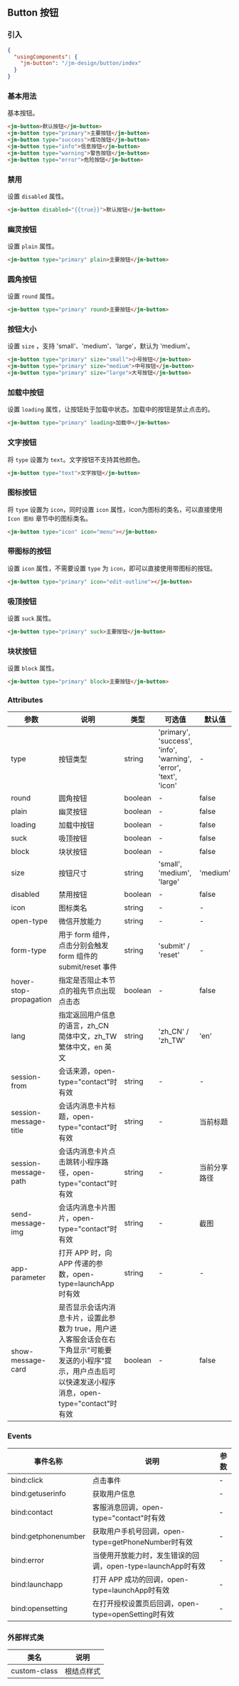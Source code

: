 ## Button 按钮

### 引入

```json
{
  "usingComponents": {
    "jm-button": "/jm-design/button/index"
  }
}
```

### 基本用法

基本按钮。

```html
<jm-button>默认按钮</jm-button>
<jm-button type="primary">主要按钮</jm-button>
<jm-button type="success">成功按钮</jm-button>
<jm-button type="info">信息按钮</jm-button>
<jm-button type="warning">警告按钮</jm-button>
<jm-button type="error">危险按钮</jm-button>
```

### 禁用

设置 `disabled` 属性。

```html
<jm-button disabled="{{true}}">默认按钮</jm-button>
```

### 幽灵按钮

设置 `plain` 属性。

```html
<jm-button type="primary" plain>主要按钮</jm-button>
```

### 圆角按钮

设置 `round` 属性。

```html
<jm-button type="primary" round>主要按钮</jm-button>
```

### 按钮大小

设置 `size` ，支持 'small'、'medium'、'large'，默认为 'medium'。

```html
<jm-button type="primary" size="small">小号按钮</jm-button>
<jm-button type="primary" size="medium">中号按钮</jm-button>
<jm-button type="primary" size="large">大号按钮</jm-button>
```

### 加载中按钮

设置 `loading` 属性，让按钮处于加载中状态。加载中的按钮是禁止点击的。

```html
<jm-button type="primary" loading>加载中</jm-button>
```

### 文字按钮

将 `type` 设置为 `text`。文字按钮不支持其他颜色。

```html
<jm-button type="text">文字按钮</jm-button>
```

### 图标按钮

将 `type` 设置为 `icon`，同时设置 `icon` 属性，icon为图标的类名，可以直接使用 `Icon 图标` 章节中的图标类名。

```html
<jm-button type="icon" icon="menu"></jm-button>
```

### 带图标的按钮

设置 `icon` 属性，不需要设置 `type` 为 `icon`，即可以直接使用带图标的按钮。

```html
<jm-button type="primary" icon="edit-outline"></jm-button>
```

### 吸顶按钮

设置 `suck` 属性。

```html
<jm-button type="primary" suck>主要按钮</jm-button>
```

### 块状按钮

设置 `block` 属性。

```html
<jm-button type="primary" block>主要按钮</jm-button>
```

### Attributes

| 参数      | 说明                                 | 类型      | 可选值       | 默认值   |
|---------- |------------------------------------ |---------- |------------- |-------- |
| type   |	按钮类型                        |	string     | 'primary', 'success', 'info', 'warning', 'error', 'text', 'icon' |	-  |
| round	    | 圆角按钮                  |	boolean    |	-         |	false |
| plain | 幽灵按钮 | boolean | - | false |
| loading | 加载中按钮 | boolean | - | false |
| suck | 吸顶按钮 | boolean | - | false |
| block | 块状按钮 | boolean | - | false |
| size | 按钮尺寸 | string | 'small', 'medium', 'large' | 'medium' |
| disabled | 禁用按钮 | boolean | - | false |
| icon | 图标类名 | string | - | - |
| open-type | 微信开放能力 | string | - | - |
| form-type | 用于 form 组件，点击分别会触发 form 组件的 submit/reset 事件 | string | 'submit' / 'reset' | - |
| hover-stop-propagation | 指定是否阻止本节点的祖先节点出现点击态 | boolean | - | false |
| lang | 指定返回用户信息的语言，zh_CN 简体中文，zh_TW 繁体中文，en 英文 | string | 'zh_CN' / 'zh_TW' | 'en' |
| session-from | 会话来源，open-type="contact"时有效 | string | - | - |
| session-message-title | 会话内消息卡片标题，open-type="contact"时有效 | string | - | 当前标题 |
| session-message-path | 会话内消息卡片点击跳转小程序路径，open-type="contact"时有效 | string | - | 当前分享路径 |
| send-message-img | 会话内消息卡片图片，open-type="contact"时有效 | string | - | 截图 |
| app-parameter | 打开 APP 时，向 APP 传递的参数，open-type=launchApp时有效 | string | - | - |
| show-message-card	| 是否显示会话内消息卡片，设置此参数为 true，用户进入客服会话会在右下角显示"可能要发送的小程序"提示，用户点击后可以快速发送小程序消息，open-type="contact"时有效 | boolean | - | false |

### Events

| 事件名称      | 说明                                 | 参数     |
|------------- |------------------------------------ |--------- |
| bind:click | 点击事件 | - |
| bind:getuserinfo | 获取用户信息 | - |
| bind:contact | 客服消息回调，open-type="contact"时有效 | - |
| bind:getphonenumber | 获取用户手机号回调，open-type=getPhoneNumber时有效 | - |
| bind:error | 当使用开放能力时，发生错误的回调，open-type=launchApp时有效 | - |
| bind:launchapp | 打开 APP 成功的回调，open-type=launchApp时有效 | - |
| bind:opensetting | 在打开授权设置页后回调，open-type=openSetting时有效 | - |

### 外部样式类

| 类名     | 说明                |
|---------|---------------------|
| custom-class | 根结点样式 |
